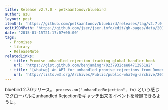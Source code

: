 ```yaml
---
title: Release v2.7.0 · petkaantonov/bluebird
author: azu
layout: post
itemUrl: 'https://github.com/petkaantonov/bluebird/releases/tag/v2.7.0'
editJSONPath: 'https://github.com/jser/jser.info/edit/gh-pages/data/2015/01/index.json'
date: '2015-01-15T21:17:07+00:00'
tags:
  - Promises
  - library
  - ReleaseNote
relatedLinks:
  - title: Promise unhandled rejection tracking global handler hook
    url: 'https://gist.github.com/benjamingr/0237932cee84712951a2'
  - title: '[whatwg] An API for unhandled promise rejections from Domenic Denicola on 2014-09-12 (public-whatwg-archive@w3.org from September 2014)'
    url: 'http://lists.w3.org/Archives/Public/public-whatwg-archive/2014Sep/0024.html'
---
```

bluebird 2.7.0リリース。
`process.on("unhandledRejection", fn)` という感じでグローバルにunhandled Rejectionをキャッチ出来るイベントを登録できるように。
